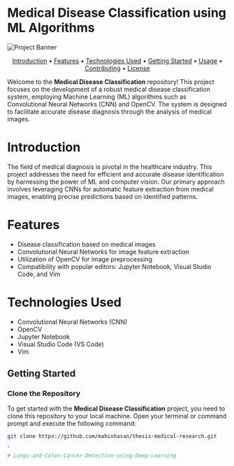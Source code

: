# Medical Disease Classification using ML Algorithms

![Project Banner](assets/banner.png)

<div align="center">
  <p>
    <a href="#introduction">Introduction</a> •
    <a href="#features">Features</a> •
    <a href="#technologies-used">Technologies Used</a> •
    <a href="#getting-started">Getting Started</a> •
    <a href="#usage">Usage</a> •
    <a href="#contributing">Contributing</a> •
    <a href="#license">License</a>
  </p>
</div>

Welcome to the **Medical Disease Classification** repository! This project focuses on the development of a robust medical disease classification system, employing Machine Learning (ML) algorithms such as Convolutional Neural Networks (CNN) and OpenCV. The system is designed to facilitate accurate disease diagnosis through the analysis of medical images.

# Introduction

The field of medical diagnosis is pivotal in the healthcare industry. This project addresses the need for efficient and accurate disease identification by harnessing the power of ML and computer vision. Our primary approach involves leveraging CNNs for automatic feature extraction from medical images, enabling precise predictions based on identified patterns.

# Features

- Disease classification based on medical images
- Convolutional Neural Networks for image feature extraction
- Utilization of OpenCV for image preprocessing
- Compatibility with popular editors: Jupyter Notebook, Visual Studio Code, and Vim

# Technologies Used

- Convolutional Neural Networks (CNN)
- OpenCV
- Jupyter Notebook
- Visual Studio Code (VS Code)
- Vim

## Getting Started

### Clone the Repository

To get started with the **Medical Disease Classification** project, you need to clone this repository to your local machine. Open your terminal or command prompt and execute the following command:

```sh
git clone https://github.com/mahinhasan/thesis-medical-research.git

`
#   L u n g s - a n d - C o l o n - C a n c e r - D e t e c t i o n - u s i n g - D e e p - L e a r n i n g  
 